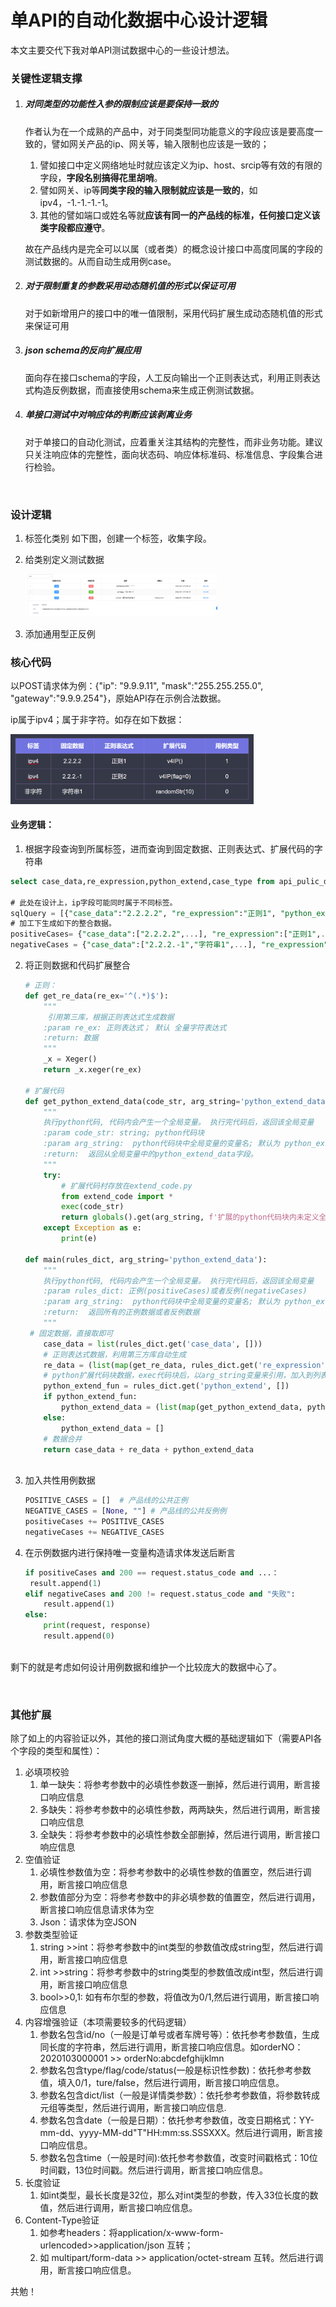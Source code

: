# 单API的自动化数据中心设计逻辑

本文主要交代下我对单API测试数据中心的一些设计想法。

### 关键性逻辑支撑

1. ##### 对同类型的功能性入参的限制应该是要保持一致的

   作者认为在一个成熟的产品中，对于同类型同功能意义的字段应该是要高度一致的，譬如网关产品的ip、网关等，输入限制也应该是一致的；

   1. 譬如接口中定义网络地址时就应该定义为ip、host、srcip等有效的有限的字段，**字段名别搞得花里胡哨**。
   2. 譬如网关、ip等**同类字段的输入限制就应该是一致的**，如ipv4，-1.-1.-1.-1。
   3. 其他的譬如端口或姓名等就**应该有同一的产品线的标准，任何接口定义该类字段都应遵守**。

   故在产品线内是完全可以以属（或者类）的概念设计接口中高度同属的字段的测试数据的。从而自动生成用例case。
   
2. ##### 对于限制重复的参数采用动态随机值的形式以保证可用

   对于如新增用户的接口中的唯一值限制，采用代码扩展生成动态随机值的形式来保证可用
   
3. #####  json schema的反向扩展应用

   面向存在接口schema的字段，人工反向输出一个正则表达式，利用正则表达式构造反例数据，而直接使用schema来生成正例测试数据。
   
4. ##### 单接口测试中对响应体的判断应该剥离业务

   对于单接口的自动化测试，应着重关注其结构的完整性，而非业务功能。建议只关注响应体的完整性，面向状态码、响应体标准码、标准信息、字段集合进行检验。

<br>



### 设计逻辑

1. 标签化类别
   如下图，创建一个标签，收集字段。

2. 给类别定义测试数据

   <img src="./md_img/api-tags-data.png" style="zoom:30%;" />

3. 添加通用型正反例



### 核心代码

以POST请求体为例：{"ip": "9.9.9.11", "mask":"255.255.255.0", "gateway":"9.9.9.254"}，原始API存在示例合法数据。

ip属于ipv4；属于非字符。如存在如下数据：

<img src="./md_img/api-tags-data2.png" style="zoom:38%;" />

#### 业务逻辑：

1.  根据字段查询到所属标签，进而查询到固定数据、正则表达式、扩展代码的字符串
   ```sql
   select case_data,re_expression,python_extend,case_type from api_pulic_data where tag_id in (select id from tags where mark = "ip")
   
   # 此处在设计上，ip字段可能同时属于不同标签。
   sqlQuery = [{"case_data":"2.2.2.2", "re_expression":"正则1", "python_extend":"v4IP()", "case_type":"1"}...]
   # 加工下生成如下的整合数据。
   positiveCases= {"case_data":["2.2.2.2",...], "re_expression":["正则1",...], "python_extend":["python_extend_data=v4IP()",...]}
   negativeCases = {"case_data":["2.2.2.-1","字符串1",...], "re_expression":["正则2",...], "python_extend":["globals()['python_extend_data']=v4IP(flag=0)","globals()['python_extend_data']=randomStr(10)",...]}
   ```

2. 将正则数据和代码扩展整合
   ```python
   # 正则：
   def get_re_data(re_ex='^(.*)$'):
       """
        引用第三库，根据正则表达式生成数据
       :param re_ex: 正则表达式； 默认 全量字符表达式
       :return: 数据
       """
       _x = Xeger()
       return _x.xeger(re_ex)
   
   # 扩展代码
   def get_python_extend_data(code_str, arg_string='python_extend_data'):
       """
       执行python代码, 代码内会产生一个全局变量。 执行完代码后，返回该全局变量
       :param code_str: string; python代码块
       :param arg_string:  python代码块中全局变量的变量名; 默认为 python_extend_data;
       :return:  返回从全局变量中的python_extend_data字段。
       """
       try:
           # 扩展代码村存放在extend_code.py
           from extend_code import *
           exec(code_str)
           return globals().get(arg_string, f'扩展的python代码块内未定义全局变量: {arg_string}')
       except Exception as e:
           print(e)
   
   def main(rules_dict, arg_string='python_extend_data'):
       """
       执行python代码, 代码内会产生一个全局变量。 执行完代码后，返回该全局变量
       :param rules_dict: 正例(positiveCases)或者反例(negativeCases)
       :param arg_string:  python代码块中全局变量的变量名; 默认为 python_extend_data;
       :return:  返回所有的正例数据或者反例数据
       """
    # 固定数据，直接取即可
       case_data = list(rules_dict.get('case_data', []))
       # 正则表达式数据，利用第三方库自动生成
       re_data = (list(map(get_re_data, rules_dict.get('re_expression', []))))
       # python扩展代码块数据，exec代码块后，以arg_string变量来引用，加入到列表。
       python_extend_fun = rules_dict.get('python_extend', [])
       if python_extend_fun:
           python_extend_data = (list(map(get_python_extend_data, python_extend_fun, [arg_string] * len(python_extend_fun))))
       else:
           python_extend_data = []
       # 数据合并
       return case_data + re_data + python_extend_data 
           
   ```

   

3. 加入共性用例数据
   ```python
   POSITIVE_CASES = []  # 产品线的公共正例
   NEGATIVE_CASES = [None, ""] # 产品线的公共反例例
   positiveCases += POSITIVE_CASES
   negativeCases += NEGATIVE_CASES

4. 在示例数据内进行保持唯一变量构造请求体发送后断言
   ```python
   if positiveCases and 200 == request.status_code and ...：
   	result.append(1)
   elif negativeCases and 200 != request.status_code and "失败":
       result.append(1)
   else:
       print(request, response)
       result.append(0)
   	
   ```

剩下的就是考虑如何设计用例数据和维护一个比较庞大的数据中心了。

<br>

### 其他扩展

除了如上的内容验证以外，其他的接口测试角度大概的基础逻辑如下（需要API各个字段的类型和属性）：

1. 必填项校验
   1. 单一缺失：将参考参数中的必填性参数逐一删掉，然后进行调用，断言接口响应信息
   2. 多缺失：将参考参数中的必填性参数，两两缺失，然后进行调用，断言接口响应信息
   3. 全缺失：将参考参数中的必填性参数全部删掉，然后进行调用，断言接口响应信息
2. 空值验证
   1. 必填性参数值为空：将参考参数中的必填性参数的值置空，然后进行调用，断言接口响应信息
   2. 参数值部分为空：将参考参数中的非必填参数的值置空，然后进行调用，断言接口响应信息请求体为空
   3. Json：请求体为空JSON
3. 参数类型验证
   1. string >>int：将参考参数中的int类型的参数值改成string型，然后进行调用，断言接口响应信息
   2. int >>string：将参考参数中的string类型的参数值改成int型，然后进行调用，断言接口响应信息
   3. bool>>0,1: 如有布尔型的参数，将值改为0/1,然后进行调用，断言接口响应信息
4. 内容增强验证（本项需要较多的代码逻辑）
   1. 参数名包含id/no（一般是订单号或者车牌号等）：依托参考参数值，生成同长度的字符串，然后进行调用，断言接口响应信息。如orderNO：2020103000001 >> orderNo:abcdefghijklmn   
   2. 参数名包含type/flag/code/status(一般是标识性参数)：依托参考参数值，填入0/1，ture/false，然后进行调用，断言接口响应信息。
   3. 参数名包含dict/list（一般是详情类参数）：依托参考参数值，将参数转成元组等类型，然后进行调用，断言接口响应信息.
   4. 参数名包含date（一般是日期）：依托参考参数值，改变日期格式：YY-mm-dd、yyyy-MM-dd"T"HH:mm:ss.SSSXXX。然后进行调用，断言接口响应信息。
   5. 参数名包含time（一般是时间):依托参考参数值，改变时间戳格式：10位时间戳，13位时间戳。然后进行调用，断言接口响应信息。
5. 长度验证
   1. 如int类型，最长长度是32位，那么对int类型的参数，传入33位长度的数值，然后进行调用，断言接口响应信息。
6. Content-Type验证
   1. 如参考headers：将application/x-www-form-urlencoded>>application/json 互转；
   2. 如 multipart/form-data >> application/octet-stream 互转。然后进行调用，断言接口响应信息。

共勉！